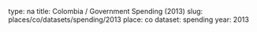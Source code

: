 type: na
title: Colombia / Government Spending (2013)
slug: places/co/datasets/spending/2013
place: co
dataset: spending
year: 2013
